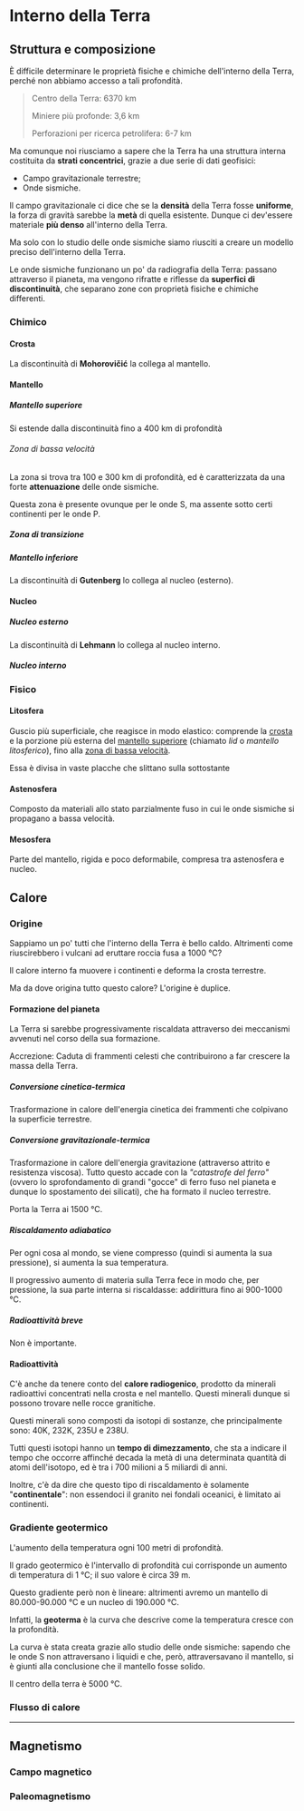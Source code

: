# Interno della Terra

## Struttura e composizione

È difficile determinare le proprietà fisiche e chimiche dell'interno della Terra, perché non abbiamo accesso a tali profondità.

> Centro della Terra: 6370 km
>
> Miniere più profonde: 3,6 km
>
> Perforazioni per ricerca petrolifera: 6-7 km

Ma comunque noi riusciamo a sapere che la Terra ha una struttura interna costituita da **strati concentrici**, grazie a due serie di dati geofisici:

+ Campo gravitazionale terrestre;
+ Onde sismiche.

Il campo gravitazionale ci dice che se la **densità** della Terra fosse **uniforme**, la forza di gravità sarebbe la **metà** di quella esistente. Dunque ci dev'essere materiale **più denso** all'interno della Terra.

Ma solo con lo studio delle onde sismiche siamo riusciti a creare un modello preciso dell'interno della Terra.

Le onde sismiche funzionano un po' da radiografia della Terra: passano attraverso il pianeta, ma vengono rifratte e riflesse da **superfici di discontinuità**, che separano zone con proprietà fisiche e chimiche differenti.

### Chimico

#### Crosta

La discontinuità di **Mohorovičić** la collega al mantello.

#### Mantello

##### Mantello superiore

Si estende dalla discontinuità fino a 400 km di profondità

###### Zona di bassa velocità

La zona si trova tra 100 e 300 km di profondità, ed è caratterizzata da una forte **attenuazione** delle onde sismiche.

Questa zona è presente ovunque per le onde S, ma assente sotto certi continenti per le onde P.

##### Zona di transizione

##### Mantello inferiore

La discontinuità di **Gutenberg** lo collega al nucleo (esterno).

#### Nucleo

##### Nucleo esterno

La discontinuità di **Lehmann** lo collega al nucleo interno.

##### Nucleo interno

### Fisico

#### Litosfera

Guscio più superficiale, che reagisce in modo elastico: comprende la [crosta](#crosta) e la porzione più esterna del [mantello superiore](#mantello-superiore) (chiamato *lid* o *mantello litosferico*), fino alla [zona di bassa velocità](#zona-di-bassa-velocità).

Essa è divisa in vaste placche che slittano sulla sottostante

#### Astenosfera

Composto da materiali allo stato parzialmente fuso in cui le onde sismiche si propagano a bassa velocità.

#### Mesosfera

Parte del mantello, rigida e poco deformabile, compresa tra astenosfera e nucleo.

## Calore

### Origine

Sappiamo un po' tutti che l'interno della Terra è bello caldo. Altrimenti come riuscirebbero i vulcani ad eruttare roccia fusa a 1000 °C?

Il calore interno fa muovere i continenti e deforma la crosta terrestre.

Ma da dove origina tutto questo calore? L'origine è duplice.

#### Formazione del pianeta

La Terra si sarebbe progressivamente riscaldata attraverso dei meccanismi avvenuti nel corso della sua formazione.

Accrezione: Caduta di frammenti celesti che contribuirono a far crescere la massa della Terra.

##### Conversione cinetica-termica

Trasformazione in calore dell'energia cinetica dei frammenti che colpivano la superficie terrestre.

##### Conversione gravitazionale-termica

Trasformazione in calore dell'energia gravitazione (attraverso attrito e resistenza viscosa). Tutto questo accade con la *"catastrofe del ferro"* (ovvero lo sprofondamento di grandi "gocce" di ferro fuso nel pianeta e dunque lo spostamento dei silicati), che ha formato il nucleo terrestre.

Porta la Terra ai 1500 °C.

##### Riscaldamento adiabatico

Per ogni cosa al mondo, se viene compresso (quindi si aumenta la sua pressione), si aumenta la sua temperatura.

Il progressivo aumento di materia sulla Terra fece in modo che, per pressione, la sua parte interna si riscaldasse: addirittura fino ai 900-1000 °C.

##### Radioattività breve

Non è importante.

#### Radioattività

C'è anche da tenere conto del **calore radiogenico**, prodotto da minerali radioattivi concentrati nella crosta e nel mantello. Questi minerali dunque si possono trovare nelle rocce granitiche.

Questi minerali sono composti da isotopi di sostanze, che principalmente sono: 40K, 232K, 235U e 238U.

Tutti questi isotopi hanno un **tempo di dimezzamento**, che sta a indicare il tempo che occorre affinché decada la metà di una determinata quantità di atomi dell'isotopo, ed è tra i 700 milioni a 5 miliardi di anni.

Inoltre, c'è da dire che questo tipo di riscaldamento è solamente "**continentale**": non essendoci il granito nei fondali oceanici, è limitato ai continenti.

### Gradiente geotermico

L'aumento della temperatura ogni 100 metri di profondità.

Il grado geotermico è l'intervallo di profondità cui corrisponde un aumento di temperatura di 1 °C; il suo valore è circa 39 m.

Questo gradiente però non è lineare: altrimenti avremo un mantello di 80.000-90.000 °C e un nucleo di 190.000 °C.

Infatti, la **geoterma** è la curva che descrive come la temperatura cresce con la profondità.

La curva è stata creata grazie allo studio delle onde sismiche: sapendo che le onde S non attraversano i liquidi e che, però, attraversavano il mantello, si è giunti alla conclusione che il mantello fosse solido.

Il centro della terra è 5000 °C.

### Flusso di calore

---

## Magnetismo

### Campo magnetico

### Paleomagnetismo
